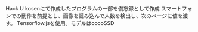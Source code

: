 Hack U kosenにて作成したプログラムの一部を備忘録として作成
スマートフォンでの動作を前提とし、画像を読み込んで人数を検出し、次のページに値を渡す。
Tensorflow.jsを使用。モデルはcocoSSD

